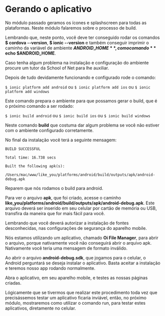# Gerando o aplicativo

No módulo passado geramos os ícones e splashscreen para todas as plataformas. Neste módulo falaremos sobre o processo de build.

Lembrando que, neste ponto, você deve ter conseguido rodar os comandos **$ cordova --version**, **$ ionic --version** e também conseguir imprimir o caminho da variável de ambiente **$ANDROID\_HOME**, com o comando **$ echo $ANDROID\_HOME**.

Caso tenha algum problema na instalação e configuração do ambiente procure um tutor da School of Net para lhe auxiliar.

Depois de tudo devidamente funcionando e configurado rode o comando:

`$ ionic platform add android` ou `$ ionic platform add ios` ou `$ ionic platform add windows`

Este comando prepara o ambiente para que possamos gerar o build, que é o próximo comando a ser rodado:

`$ ionic build android` ou `$ ionic build ios` ou `$ ionic build windows`

Neste comando **build** que costuma dar algum problema se você não estiver com o ambiente configurado corretamente.

No final da instalação você terá a seguinte mensagem:

```
BUILD SUCCESSFUL

Total time: 16.738 secs

Built the following apk(s):
    /Users/mac/www/like_you/platforms/android/build/outputs/apk/android-debug.apk
```

Reparem que nós rodamos o build para android.

Para ver o arquivo **apk**, que foi criado, acesse o caminho **like_you/platforms/android/build/outputs/apk/android-debug.apk**. Este arquivo deverá ser inserido em seu celular por cartão de memória ou USB, transfira da maneira que for mais fácil para você.

Lembrando que você deverá autorizar a instalação de fontes desconhecidas, nas configurações de segurança do aparelho mobile.

Nós estamos utilizando um aplicativo, chamado **Oi File Manager**, para abrir o arquivo, porque nativamente você não conseguirá abrir o arquivo apk. Nativamente você teria uma mensagem de formato inválido.

Ao abrir o arquivo **android-debug.sdk**, que jogamos para o celular, o Android perguntará se deseja instalar o aplicativo. Basta aceitar a instalação e teremos nosso app rodando normalmente.

Abra o aplicativo, em seu aparelho mobile, e testes as nossas páginas criadas.

Lógicamente que se tivermos que realizar este procedimento toda vez que precisássemos testar um aplicativo ficaria inviável, então, no próximo módulo, mostraremos como utilizar o comando run, para testar estes aplicativos, diretamente no celular.